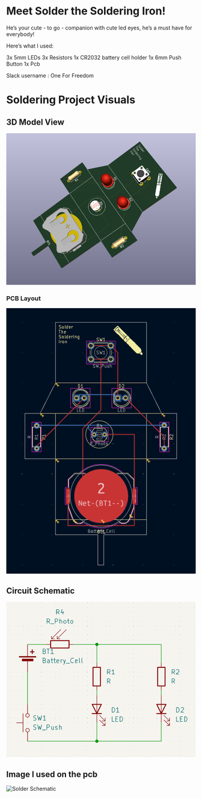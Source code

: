 # Meet Solder the Soldering Iron!
He’s your cute - to go - companion with cute led eyes, he’s a must have for everybody!

Here’s what I used:

3x 5mm LEDs 3x Resistors 1x CR2032 battery cell holder 1x 6mm Push Button 1x Pcb

Slack username : One For Freedom

# Soldering Project Visuals

## 3D Model View
![Solder 3D](Solder%203D.png)

### PCB Layout
![Solder PCB](Solder%20PCB.png)

## Circuit Schematic
![Solder Schematic](Solder%20Schematic.png)

## Image I used on the pcb
![Solder Schematic](Solder%20Image.png)
